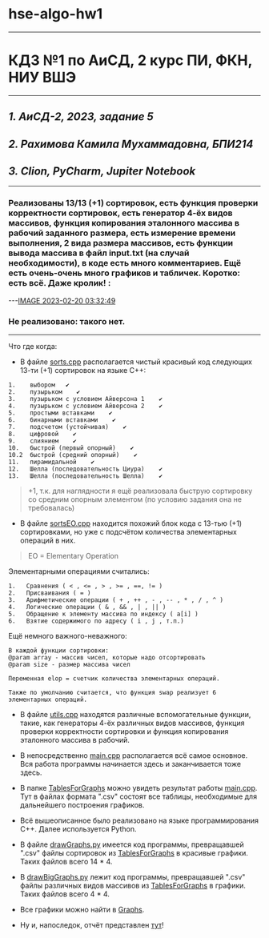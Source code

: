 # hse-algo-hw1
---
# КДЗ №1 по АиСД, 2 курс ПИ, ФКН, НИУ ВШЭ
---

## *1. АиСД-2, 2023, задание 5*
## *2. Рахимова Камила Мухаммадовна, БПИ214*
## *3. Clion, PyCharm, Jupiter Notebook*
---
### Реализованы 13/13 (+1) сортировок, есть функция проверки корректности сортировок, есть генератор 4-ёх видов массивов, функция копирования эталонного массива в рабочий заданного размера, есть измерение времени выполнения, 2 вида размера массивов, есть функции вывода массива в файл input.txt (на случай необходимости), в коде есть много комментариев. Ещё есть очень-очень много графиков и табличек. Коротко: есть всё. Даже кролик! :

---[IMAGE 2023-02-20 03:32:49](https:pin.it/2W4uO5n)

### Не реализовано: такого нет.
---

Что где когда:
- В файле [sorts.cpp](https://github.com/kamilarakhimova/hse-algo-hw1/blob/main/sorts.cpp) располагается чистый красивый код следующих 13-ти (+1) сортировок на языке C++:

```
1.    выбором   ✔ 
2.    пузырьком    ✔ 
3.    пузырьком с условием Айверсона 1    ✔ 
4.    пузырьком с условием Айверсона 2    ✔ 
5.    простыми вставками    ✔ 
6.    бинарными вставками    ✔ 
7.    подсчетом (устойчивая)    ✔
8.    цифровой    ✔
9.    слиянием    ✔
10.   быстрой (первый опорный)    ✔
10.2  быстрой (средний опорный)    ✔
11.   пирамидальной    ✔
12.   Шелла (последовательность Циура)    ✔
13.   Шелла (последовательность Шелла)    ✔
```

> +1, т.к. для наглядности я ещё реализовала быструю сортировку со средним опорным элементом (по условию задания она не требовалась)

- В файле [sortsEO.cpp](https://github.com/kamilarakhimova/hse-algo-hw1/blob/main/sortsEO.cpp) находится похожий блок кода с 13-тью (+1) сортировками, но уже с подсчётом количества элементарных операций в них. 

> EO = Elementary Operation

Элементарными операциями считались:

```
1.   Сравнения ( < , <= , > , >= , ==, != )
2.   Присваивания ( = )
3.   Арифметические операции ( + , ++ , - , -- , * , / , ^ )
4.   Логические операции ( & , && , | , || )
5.   Обращение к элементу массива по индексу ( a[i] )
6.   Взятие содержимого по адресу ( i , j , т.п.)
```

Ещё немного важного-неважного:
```
В каждой функции сортировки:
@param array - массив чисел, которые надо отсортировать
@param size - размер массива чисел

Переменная elop = счетчик количества элементарных операций.

Также по умолчанию считается, что функция swap реализует 6 элементарных операций.
```

- В файле [utils.cpp](https://github.com/kamilarakhimova/hse-algo-hw1/blob/main/utils.cpp) находятся различные вспомогательные функции, такие, как генераторы 4-ёх различных видов массивов, функция проверки корректности сортировки и функция копирования эталонного массива в рабочий.

- В непосредственно [main.cpp](https://github.com/kamilarakhimova/hse-algo-hw1/blob/main/main.cpp) располагается всё самое основное. Вся работа программы начинается здесь и заканчивается тоже здесь.

- В папке [TablesForGraphs](https://github.com/kamilarakhimova/hse-algo-hw1/blob/main/TablesForGraphs) можно увидеть результат работы [main.cpp](https://github.com/kamilarakhimova/hse-algo-hw1/blob/main/main.cpp). Тут в файлах формата ".csv" состоят все таблицы, необходимые для дальнейшего построения графиков.

- Всё вышеописанное было реализовано на языке программирования C++. Далее используется Python.

- В файле [drawGraphs.py](https://github.com/kamilarakhimova/hse-algo-hw1/blob/main/drawGraphs.py) имеется код программы, превращавшей ".csv" файлы сортировок из [TablesForGraphs](https://github.com/kamilarakhimova/hse-algo-hw1/blob/main/TablesForGraphs) в красивые графики. Таких файлов всего 14 * 4.

- В [drawBigGraphs.py](https://github.com/kamilarakhimova/hse-algo-hw1/blob/main/drawGraphs.py) лежит код программы, превращавшей ".csv" файлы различных видов массивов из [TablesForGraphs](https://github.com/kamilarakhimova/hse-algo-hw1/blob/main/TablesForGraphs) в графики. Таких файлов всего 4 * 4.

- Все графики можно найти в [Graphs](https://github.com/kamilarakhimova/hse-algo-hw1/blob/main/Graphs).

- Ну и, напоследок, отчёт представлен [тут](https://github.com/kamilarakhimova/hse-algo-hw1/blob/main/README.md)!

